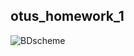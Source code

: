 ## otus_homework_1
![BDscheme](https://user-images.githubusercontent.com/111856175/223586883-4cf13a7b-7ca4-456e-94d1-79ee77cddaef.png)
